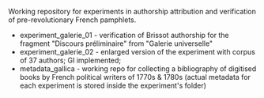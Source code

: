 Working repository for experiments in authorship attribution and verification of pre-revolutionary French pamphlets.  
  
* experiment_galerie_01  - verification of Brissot authorship for the fragment "Discours préliminaire" from "Galerie universelle"  
* experiment_galerie_02 - enlarged version of the experiment with corpus of 37 authors; GI implemented; 
* metadata_gallica - working repo for collecting a bibliography of digitised books by French political writers of 1770s & 1780s (actual metadata for each experiment is stored inside the experiment's folder)  